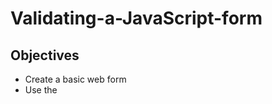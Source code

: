 # Validating-a-JavaScript-form
## Objectives


* Create a basic web form
* Use the <script> tag
* Add a JavaScript function
* Access the form controls from JavaScript
* Access a textbox and check if it is blank
* Execute a set of statements based on a condition
* Display error messages
* Execute a function when the form is submitted
* Practice Exercise: Add Javascript interactivity to the Hands-on Lab: Unit Conversion using HTML5 Structural Elements (completed earlier)
